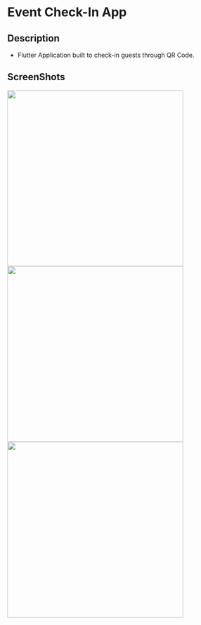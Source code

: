 # Event Check-In App

## Description
* Flutter Application built to check-in guests through QR Code.

## ScreenShots
<img src="https://github.com/JorgeMedinaG/flow_app/blob/master/images/scren-0.png" height="400" >
<img src="https://github.com/JorgeMedinaG/flow_app/blob/master/images/scren-1.png" height="400" >
<img src="https://github.com/JorgeMedinaG/flow_app/blob/master/images/scren-2.png" height="400" >
